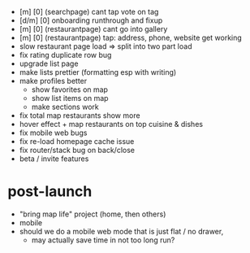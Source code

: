 - [m] [0] (searchpage) cant tap vote on tag
- [d/m] [0] onboarding runthrough and fixup
- [m] [0] (restaurantpage) cant go into gallery
- [m] [0] (restaurantpage) tap: address, phone, website get working
- slow restaurant page load => split into two part load
- fix rating duplicate row bug
- upgrade list page
- make lists prettier (formatting esp with writing)
- make profiles better
    - show favorites on map
    - show list items on map
    - make sections work
- fix total map restaurants show more
- hover effect + map restaurants on top cuisine & dishes
- fix mobile web bugs
- fix re-load homepage cache issue
- fix router/stack bug on back/close
- beta / invite features

# post-launch

- "bring map life" project (home, then others)
- mobile
- should we do a mobile web mode that is just flat / no drawer,
    - may actually save time in not too long run?
